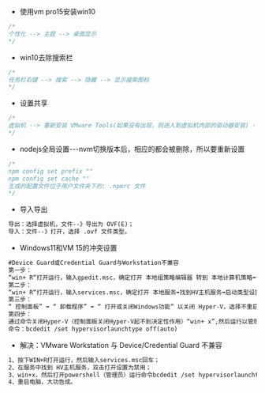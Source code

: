 - 使用vm pro15安装win10

```js
/*
个性化 --> 主题 --> 桌面显示
*/
```

- win10去除搜索栏

```js
/*
任务栏右键 --> 搜索 --> 隐藏 --> 显示搜索图标
*/
```

- 设置共享

```js
/*
虚拟机 --> 重新安装 VMware Tools(如果没有出现，则进入到虚拟机内部的驱动器安装) --> 虚拟机 --> 设置 --> 选项 --> 共享文件夹 --> 总是启动&&在 Windows 客户机中映射为网络驱动器&&添加 --> 选择好对应的路径
*/
```

- nodejs全局设置---nvm切换版本后，相应的都会被删除，所以要重新设置

```js
/*
npm config set prefix ""
npm config set cache ""
生成的配置文件位于用户文件夹下的: .npmrc 文件
*/
```

- 导入导出

```tex
导出：选择虚拟机，文件--》导出为 OVF(E)；
导入：文件--》打开，选择 .ovf 文件类型。
```

- Windows11和VM 15的冲突设置

```tex
#Device Guard或Credential Guard与Workstation不兼容
第一步：
“win+ R“打开运行，输入gpedit.msc，确定打开 本地组策略编辑器 转到 本地计算机策略➡计算机配置➡管理模板➡系统➡Device Guard 打开 基于虚拟化的安全设置 为 “已禁用”；
第二步：
“win+ R“打开运行，输入services.msc，确定打开 本地服务➡找到HV主机服务➡启动类型设置 为 “禁用”；
第三步：
“ 控制面板” ➡ “ 卸载程序” ➡ “ 打开或关闭Windows功能” 以关闭 Hyper-V，选择不重启；
第四步：
通过命令关闭Hyper-V（控制面板关闭Hyper-V起不到决定性作用）“win+ x”,然后运行以管理员身份运行Windows Powershell (管理员)也可以选择“cmd” 以管理员身份运行
命令：bcdedit /set hypervisorlaunchtype off(auto)
```

- 解决：VMware Workstation 与 Device/Credential Guard 不兼容

```tex
1、按下WIN+R打开运行，然后输入services.msc回车；
2、在服务中找到 HV主机服务，双击打开设置为禁用；
3、win+x，然后打开powershell（管理员）运行命令bcdedit /set hypervisorlaunchtype off；
4、重启电脑，大功告成。
```


